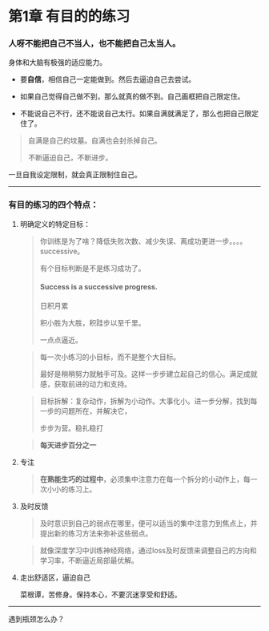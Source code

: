 # 第1章 有目的的练习 

### 人呀不能把自己不当人，也不能把自己太当人。

身体和大脑有极强的适应能力。

- 要**自信**，相信自己一定能做到。然后去逼迫自己去尝试。

- 如果自己觉得自己做不到，那么就真的做不到。自己画框把自己限定住。

- 不能说自己不行，还不能说自己太行。如果自满就满足了，那么也把自己限定住了。

> 自满是自己的坟墓。自满也会封杀掉自己。
>
> 不断逼迫自己，不断进步。

一旦自我设定限制，就会真正限制住自己。



----

### 有目的练习的四个特点：

1. 明确定义的特定目标：

   > 你训练是为了啥？降低失败次数、减少失误、离成功更进一步。。。。successive。
   >
   > 有个目标判断是不是练习成功了。
   >
   > #### **Success is a successive progress.**
   >
   > 日积月累
   >
   > 积小胜为大胜，积跬步以至千里。
   >
   > 一点点逼近。

   > 每一次小练习的小目标，而不是整个大目标。
   >
   > 最好是稍稍努力就触手可及。这样一步步建立起自己的信心。满足成就感，获取前进的动力和支持。

   > 目标拆解：复杂动作，拆解为小动作。大事化小。进一步分解，找到每一步的问题所在，并解决它，
   >
   > 步步为营。稳扎稳打

   > **每天进步百分之一**

2. 专注

	> **在熟能生巧的过程中**，必须集中注意力在每一个拆分的小动作上，每一次小小的练习上。

3. 及时反馈

   > 及时意识到自己的弱点在哪里，便可以适当的集中注意力到焦点上，并提出新的练习方法来弥补这些弱点。

   > 就像深度学习中训练神经网络，通过loss及时反馈来调整自己的方向和学习率，不断逼近局部最优解。

4. 走出舒适区，逼迫自己

   菜根谭，苦修身。保持本心，不要沉迷享受和舒适。



----

遇到瓶颈怎么办？